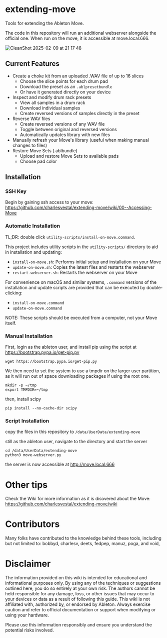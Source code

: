 # extending-move

Tools for extending the Ableton Move.

The code in this repository will run an additional webserver alongside the official one. When run on the move, it is accessible at move.local:666.

![CleanShot 2025-02-09 at 21 17 48](https://github.com/user-attachments/assets/7b010cbb-8b26-4c53-80ed-ada875514aff)


## Current Features

- Create a choke kit from an uploaded .WAV file of up to 16 slices
    - Choose the slice points for each drum pad
    - Download the preset as an `.ablpresetbundle`
    - Or have it generated directly on your device
- Inspect and modify drum rack presets
    - View all samples in a drum rack
    - Download individual samples
    - Create reversed versions of samples directly in the preset
- Reverse WAV files
    - Create reversed versions of any WAV file
    - Toggle between original and reversed versions
    - Automatically updates library with new files
- Manually refresh your Move's library (useful when making manual changes to files)
- Restore Move Sets (.ablbundle)
    - Upload and restore Move Sets to available pads
    - Choose pad color

## Installation

### SSH Key

Begin by gaining ssh access to your move: <https://github.com/charlesvestal/extending-move/wiki/00--Accessing-Move>

### Automatic Installation

TL;DR: double click `utility-scripts/install-on-move.command`.

This project includes utility scripts in the `utility-scripts/` directory to aid in installation and updating:

- `install-on-move.sh`: Performs initial setup and installation on your Move
- `update-on-move.sh`: Copies the latest files and restarts the webserver
- `restart-webserver.sh`: Restarts the webserver on your Move

For convenience on macOS and similar systems, `.command` versions of the installation and update scripts are provided that can be executed by double-clicking:
- `install-on-move.command`
- `update-on-move.command`

NOTE: These scripts should be executed from a computer, not your Move itself.

### Manual Installation

First, login as the ableton user, and install pip using the script at <https://bootstrap.pypa.io/get-pip.py>

`wget https://bootstrap.pypa.io/get-pip.py`

We then need to set the system to use a tmpdir on the larger user partition, as it will run out of space downloading packages if using the root one.

```
mkdir -p ~/tmp
export TMPDIR=~/tmp
```

then, install scipy

`pip install --no-cache-dir scipy`

### Script Installation

copy the files in this repository to `/data/UserData/extending-move`

still as the ableton user, navigate to the directory and start the server

```
cd /data/UserData/extending-move
python3 move-webserver.py
```

the server is now accessible at http://move.local:666

# Other tips

Check the Wiki for more information as it is disovered about the Move: <https://github.com/charlesvestal/extending-move/wiki>

# Contributors

Many folks have contributed to the knowledge behind these tools, including but not limited to: bobbyd, charlesv, deets,  fedpep, manuz, poga, and void,

# Disclaimer

The information provided on this wiki is intended for educational and informational purposes only. By using any of the techniques or suggestions outlined here, you do so entirely at your own risk. The authors cannot be held responsible for any damage, loss, or other issues that may occur to your devices or data as a result of following this guide. This wiki is not affiliated with, authorized by, or endorsed by Ableton. Always exercise caution and refer to official documentation or support when modifying or using your hardware.

Please use this information responsibly and ensure you understand the potential risks involved.
